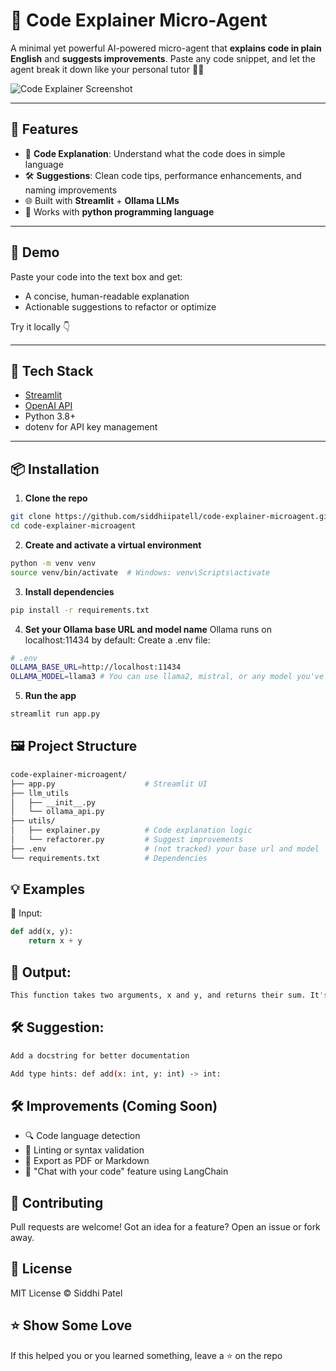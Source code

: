 # 🤖 Code Explainer Micro-Agent

A minimal yet powerful AI-powered micro-agent that **explains code in plain English** and **suggests improvements**. Paste any code snippet, and let the agent break it down like your personal tutor 🧠✨

![Code Explainer Screenshot](https://user-images.githubusercontent.com/your-image-link.png) <!-- optional: add screenshot -->

---

## 🚀 Features

- 📘 **Code Explanation**: Understand what the code does in simple language
- 🛠️ **Suggestions**: Clean code tips, performance enhancements, and naming improvements
- 🌐 Built with **Streamlit** + **Ollama LLMs**
- 🧠 Works with **python programming language**

---

## 🧪 Demo

Paste your code into the text box and get:
- A concise, human-readable explanation
- Actionable suggestions to refactor or optimize

Try it locally 👇

---

## 🧰 Tech Stack

- [Streamlit](https://streamlit.io/)
- [OpenAI API](https://platform.openai.com/)
- Python 3.8+
- dotenv for API key management

---

## 📦 Installation

1. **Clone the repo**
```bash
git clone https://github.com/siddhiipatell/code-explainer-microagent.git
cd code-explainer-microagent
```

2. **Create and activate a virtual environment**
```bash
python -m venv venv
source venv/bin/activate  # Windows: venv\Scripts\activate
```

3. **Install dependencies**
```bash
pip install -r requirements.txt
```

4. **Set your Ollama base URL and model name**
Ollama runs on localhost:11434 by default:
Create a .env file:
```bash
# .env
OLLAMA_BASE_URL=http://localhost:11434
OLLAMA_MODEL=llama3 # You can use llama2, mistral, or any model you've pulled
```

5. **Run the app**
```bash
streamlit run app.py
```

## 🖼️ Project Structure
```bash
code-explainer-microagent/
├── app.py                    # Streamlit UI
├── llm_utils
│   ├── __init__.py
│   └── ollama_api.py
├── utils/
│   ├── explainer.py          # Code explanation logic
│   └── refactorer.py         # Suggest improvements
├── .env                      # (not tracked) your base url and model
└── requirements.txt          # Dependencies
```

## 💡 Examples

🧾 Input:

```python
def add(x, y):
    return x + y
```

## 📘 Output:
```bash
This function takes two arguments, x and y, and returns their sum. It's a simple addition function.
```

## 🛠 Suggestion:
```bash
Add a docstring for better documentation

Add type hints: def add(x: int, y: int) -> int:
```

## 🛠 Improvements (Coming Soon)
- 🔍 Code language detection
- 🧪 Linting or syntax validation
- 💾 Export as PDF or Markdown
- 💬 "Chat with your code" feature using LangChain


## 🤝 Contributing
Pull requests are welcome! Got an idea for a feature? Open an issue or fork away.

## 📜 License
MIT License © Siddhi Patel

## ⭐ Show Some Love
If this helped you or you learned something, leave a ⭐ on the repo
